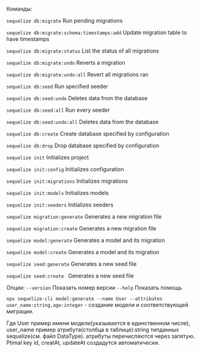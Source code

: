 

Команды:

  `sequelize db:migrate`                        Run pending migrations

  `sequelize db:migrate:schema:timestamps:add`  Update migration table to have timestamps

  `sequelize db:migrate:status`                 List the status of all migrations

  `sequelize db:migrate:undo`                   Reverts a migration

  `sequelize db:migrate:undo:all`               Revert all migrations ran

  `sequelize db:seed`                           Run specified seeder

  `sequelize db:seed:undo`                      Deletes data from the database

  `sequelize db:seed:all`                       Run every seeder

  `sequelize db:seed:undo:all`                  Deletes data from the database

  `sequelize db:create`                         Create database specified by configuration

  `sequelize db:drop`                           Drop database specified by configuration

  `sequelize init`                              Initializes project

  `sequelize init:config`                       Initializes configuration

  `sequelize init:migrations`                   Initializes migrations

  `sequelize init:models`                       Initializes models

  `sequelize init:seeders`                      Initializes seeders

  `sequelize migration:generate`                Generates a new migration file

  `sequelize migration:create`                  Generates a new migration file

  `sequelize model:generate`                    Generates a model and its migration

  `sequelize model:create`                      Generates a model and its migration

  `sequelize seed:generate`                     Generates a new seed file

  `sequelize seed:create `                      Generates a new seed file

Опции:
`--version` Показать номер версии                                                                                                                       `--help`  Показать помощь                                                                                                                      





`npx sequelize-cli model:generate --name User --attributes user_name:string,age:integer`  - создание модели и соответствующей миграции.

Где User пример имени модели(указывается в единственном числе), user_name пример атрибута(столбца в таблице):string типданных sequelize(см. файл DataType). атрибуты перечисляются через запятую. Ptimal key id, creatAt, updateAt создадутся
автоматически.

